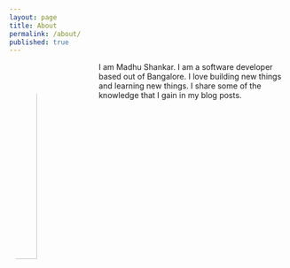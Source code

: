 ```yaml
---
layout: page
title: About
permalink: /about/
published: true
---
```

<style>
.img-circle {
    border-radius: 50%;
    float: left;
    margin-top: 5px;
    margin-bottom: 5px;
    margin-right: 5px;
    margin-left: 5px;
}
</style>

<img class="img-circle" src="{{site.baseurl}}/images/punch.jpeg" width="30%"> I am Madhu Shankar. I am a software developer based out of Bangalore. I love building new things and learning new things. I share some of the knowledge that I gain in my blog posts.
